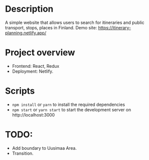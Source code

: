 <!-- @format -->

# Description

A simple website that allows users to search for itineraries and public transport, stops, places in Finland.
Demo site: https://itinerary-planning.netlify.app/

# Project overview

- Frontend: React, Redux
- Deployment: Netlify.

# Scripts

- `npm install` or `yarn` to install the required dependencies
- `npm start` or `yarn start` to start the development server on http://localhost:3000

# TODO:

- Add boundary to Uusimaa Area.
- Transition.
